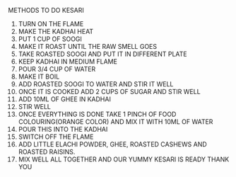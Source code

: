 METHODS TO DO KESARI
1. TURN ON THE FLAME
2. MAKE THE KADHAI HEAT
3. PUT 1 CUP OF SOOGI
4. MAKE IT ROAST UNTIL THE RAW SMELL GOES
5. TAKE ROASTED SOOGI AND PUT IT IN DIFFERENT PLATE
6. KEEP KADHAI IN MEDIUM FLAME
7. POUR 3/4 CUP OF WATER
8. MAKE IT BOIL
9. ADD ROASTED SOOGI TO WATER AND STIR IT WELL
10. ONCE IT IS COOKED ADD 2 CUPS OF SUGAR AND STIR WELL
11. ADD 10ML OF GHEE IN KADHAI
12. STIR WELL
13. ONCE EVERYTHING IS DONE TAKE 1 PINCH OF FOOD COLOURING(ORANGE COLOR) AND MIX IT WITH 10ML OF WATER
14. POUR THIS INTO THE KADHAI
15. SWITCH OFF THE FLAME
16. ADD LITTLE ELACHI POWDER, GHEE, ROASTED CASHEWS AND ROASTED RAISINS.
17. MIX WELL ALL TOGETHER AND OUR YUMMY KESARI IS READY
                                  THANK YOU
